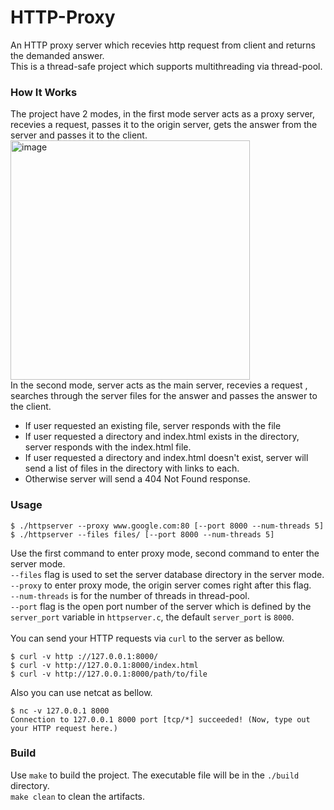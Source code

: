 # HTTP-Proxy
An HTTP proxy server which recevies http request from client and returns the demanded answer. <br/>
This is a thread-safe project which supports multithreading via thread-pool. <br/>
### How It Works
The project have 2 modes, in the first mode server acts as a proxy server, recevies a request, passes it to the origin server, gets the answer from the server and passes it to the client.<br/>
<img width="383" alt="image" src="https://github.com/PoriaKH/HTTP-Proxy/assets/94684621/057e3a86-f4aa-4d9b-80b4-e0ac0caa5c32">
<br/>
In the second mode, server acts as the main server, recevies a request , searches through the server files for the answer and passes the answer to the client.<br/>
  - If user requested an existing file, server responds with the file
  - If user requested a directory and index.html exists in the directory, server responds with the index.html file.
  - If user requested a directory and index.html doesn't exist, server will send a list of files in the directory with links to each.
  - Otherwise server will send a 404 Not Found response.

### Usage
```
$ ./httpserver --proxy www.google.com:80 [--port 8000 --num-threads 5]
$ ./httpserver --files files/ [--port 8000 --num-threads 5]
```
Use the first command to enter proxy mode, second command to enter the server mode.<br/>
`--files` flag is used to set the server database directory in the server mode.<br/>
`--proxy` to enter proxy mode, the origin server comes right after this flag.<br/>
`--num-threads` is for the number of threads in thread-pool.</br>
`--port` flag is the open port number of the server which is defined by the `server_port` variable in `httpserver.c`, the default `server_port` is `8000`.<br/>
<br/>
You can send your HTTP requests via `curl` to the server as bellow.
```
$ curl -v http ://127.0.0.1:8000/
$ curl -v http://127.0.0.1:8000/index.html
$ curl -v http://127.0.0.1:8000/path/to/file
```
Also you can use netcat as bellow.
```
$ nc -v 127.0.0.1 8000
Connection to 127.0.0.1 8000 port [tcp/*] succeeded! (Now, type out your HTTP request here.)
```
### Build
Use `make` to build the project. The executable file will be in the `./build` directory. <br/>
`make clean` to clean the artifacts. <br/>
